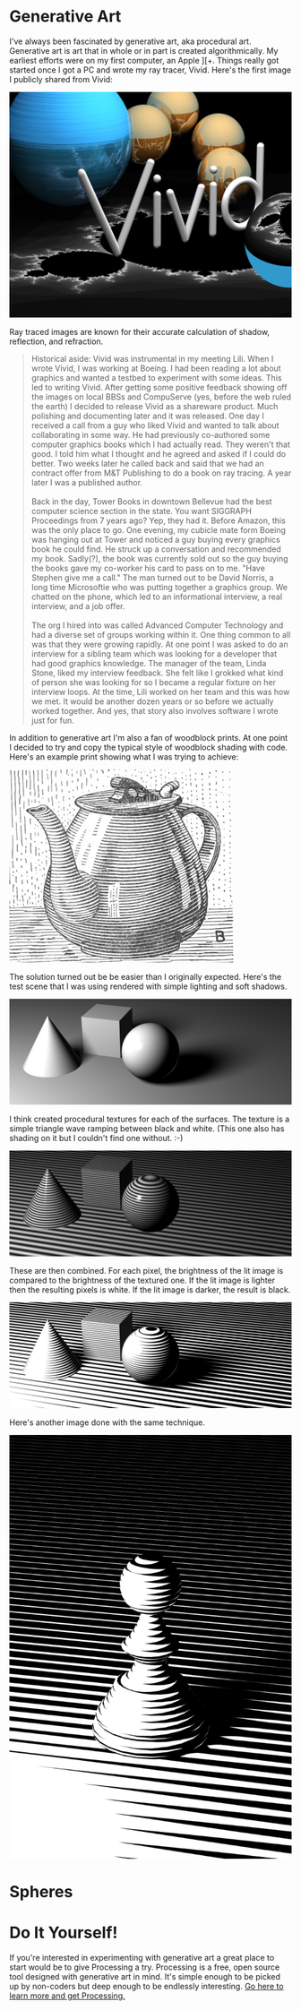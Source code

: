 # Generative Art

I've always been fascinated by generative art, aka procedural art.  Generative art is art that in whole or in part is created algorithmically.  My earliest efforts were on my first computer, an Apple ][+.  Things really got started once I got a PC and wrote my ray tracer, Vivid.  Here's the first image I publicly shared from Vivid:

![Vivid](fuseart_images/vivid1.png)

Ray traced images are known for their accurate calculation of shadow, reflection, and refraction.

> Historical aside: Vivid was instrumental in my meeting Lili.  When I wrote Vivid, I was working at Boeing.  I had been reading a lot about graphics and wanted a testbed to experiment with some ideas.  This led to writing Vivid.  After getting some positive feedback showing off the images on local BBSs and CompuServe (yes, before the web ruled the earth) I decided to release Vivid as a shareware product.  Much polishing and documenting later and it was released.  One day I received a call from a guy who liked Vivid and wanted to talk about collaborating in some way.  He had previously co-authored some computer graphics books which I had actually read.  They weren't that good. I told him what I thought and he agreed and asked if I could do better.  Two weeks later he called back and said that we had an contract offer from M&T Publishing to do a book on ray tracing.  A year later I was a published author. <br><br> Back in the day, Tower Books in downtown Bellevue had the best computer science section in the state.  You want SIGGRAPH Proceedings from 7 years ago?  Yep, they had it.  Before Amazon, this was the only place to go.  One evening, my cubicle mate form Boeing was hanging out at Tower and noticed a guy buying every graphics book he could find.  He struck up a conversation and recommended my book.  Sadly(?), the book was currently sold out so the guy buying the books gave my co-worker his card to pass on to me.  "Have Stephen give me a call."  The man turned out to be David Norris, a long time Microsoftie who was putting together a graphics group.  We chatted on the phone, which led to an informational interview, a real interview, and a job offer. <br><br> The org I hired into was called Advanced Computer Technology and had a diverse set of groups working within it.  One thing common to all was that they were growing rapidly.  At one point I was asked to do an interview for a sibling team which was looking for a developer that had good graphics knowledge.  The manager of the team, Linda Stone, liked my interview feedback.  She felt like I grokked what kind of person she was looking for so I became a regular fixture on her interview loops.  At the time, Lili worked on her team and this was how we met.  It would be another dozen years or so before we actually worked together.  And yes, that story also involves software I wrote just for fun.

In addition to generative art I'm also a fan of woodblock prints.  At one point I decided to try and copy the typical style of woodblock shading with code.  Here's an example print showing what I was trying to achieve:

![Woodblock Teapot](fuseart_images/teapot.png)

The solution turned out be be easier than I originally expected.  Here's the test scene that I was using rendered with simple lighting and soft shadows.

![Test Scene](fuseart_images/sample_lighting.png)

I think created procedural textures for each of the surfaces.  The texture is a simple triangle wave ramping between black and white.  (This one also has shading on it but I couldn't find one without.  :-)

![Test Scene](fuseart_images/sample_texture.png)

These are then combined.  For each pixel, the brightness of the lit image is compared to the brightness of the textured one.  If the lit image is lighter then the resulting pixels is white.  If the lit image is darker, the result is black.

![Test Scene](fuseart_images/sample_result.png)

Here's another image done with the same technique.

![Test Scene](fuseart_images/pawn2.png)

# Spheres




# Do It Yourself!
If you're interested in experimenting with generative art a great place to start would be to give Processing a try.  Processing is a free, open source tool designed with generative art in mind.  It's simple enough to be picked up by non-coders but deep enough to be endlessly interesting.
[Go here to learn more and get Processing.](https://processing.org/)






